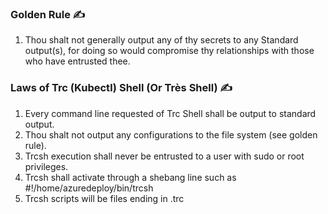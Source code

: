 ### Golden Rule ✍ 
1. Thou shalt not generally output any of thy secrets to any Standard output(s),
for doing so would compromise thy relationships with those who have entrusted thee.

### Laws of Trc (Kubectl) Shell (Or Très Shell) ✍ 
1. Every command line requested of Trc Shell shall be output to standard output.
2. Thou shalt not output any configurations to the file system (see golden rule).
3. Trcsh execution shall never be entrusted to a user with sudo or root privileges.
4. Trcsh shall activate through a shebang line such as #!/home/azuredeploy/bin/trcsh
5. Trcsh scripts will be files ending in .trc
